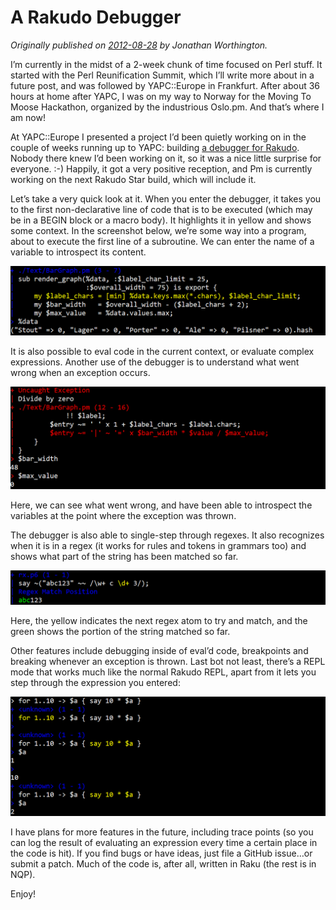 # A Rakudo Debugger
    
*Originally published on [2012-08-28](https://6guts.wordpress.com/2012/08/28/a-rakudo-debugger/) by Jonathan Worthington.*

I’m currently in the midst of a 2-week chunk of time focused on Perl stuff. It started with the Perl Reunification Summit, which I’ll write more about in a future post, and was followed by YAPC::Europe in Frankfurt. After about 36 hours at home after YAPC, I was on my way to Norway for the Moving To Moose Hackathon, organized by the industrious Oslo.pm. And that’s where I am now!

At YAPC::Europe I presented a project I’d been quietly working on in the couple of weeks running up to YAPC: building [a debugger for Rakudo](https://github.com/jnthn/rakudo-debugger/). Nobody there knew I’d been working on it, so it was a nice little surprise for everyone. :-) Happily, it got a very positive reception, and Pm is currently working on the next Rakudo Star build, which will include it.

Let’s take a very quick look at it. When you enter the debugger, it takes you to the first non-declarative line of code that is to be executed (which may be in a BEGIN block or a macro body). It highlights it in yellow and shows some context. In the screenshot below, we’re some way into a program, about to execute the first line of a subroutine. We can enter the name of a variable to introspect its content.

![Debugger single stepping](deb_1.png)

It is also possible to eval code in the current context, or evaluate complex expressions. Another use of the debugger is to understand what went wrong when an exception occurs.

![What went wrong](deb_2.png)

Here, we can see what went wrong, and have been able to introspect the variables at the point where the exception was thrown.

The debugger is also able to single-step through regexes. It also recognizes when it is in a regex (it works for rules and tokens in grammars too) and shows what part of the string has been matched so far.

![Next regex atom](deb_3.png)

Here, the yellow indicates the next regex atom to try and match, and the green shows the portion of the string matched so far.

Other features include debugging inside of eval’d code, breakpoints and breaking whenever an exception is thrown. Last bot not least, there’s a REPL mode that works much like the normal Rakudo REPL, apart from it lets you step through the expression you entered:

![Step through expression](deb_4.png)

I have plans for more features in the future, including trace points (so you can log the result of evaluating an expression every time a certain place in the code is hit). If you find bugs or have ideas, just file a GitHub issue…or submit a patch. Much of the code is, after all, written in Raku (the rest is in NQP).

Enjoy!
